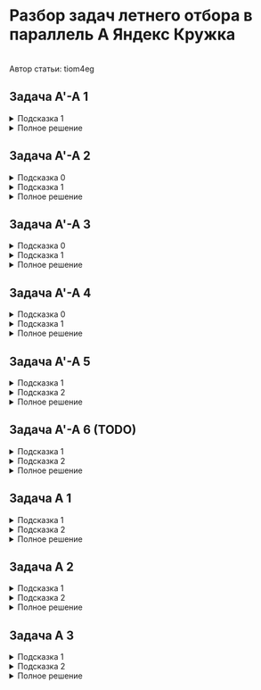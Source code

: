 <h1>Разбор задач летнего отбора в параллель A Яндекс Кружка</h1><br>Автор статьи: tiom4eg

<h2>Задача A'-A 1</h2>
<details>
  <summary>Подсказка 1</summary>

  Давайте вспомним про выпуклые оболочки. Как они могут помочь при решении этой задачи?
  
</details>
<details>
  <summary>Полное решение</summary>

  Определения и обозначения:

  Многоугольник из условия будем обозначать как $P$.
  
  Пусть есть множество точек $S$, лежащих на одной прямой $l$.
  *Крайней* будем называть такую $p \in S$, что все точки в $S \setminus p$ лежат по одну сторону от перпендикуляра к $l$, проведённого через $p$.
  
  <br>
  
  Решение:

  Эту задачу наверняка можно было решать несколькими способами, но здесь рассмотрим конкретно моё решение.

  Для начала заметим, что если для какой-то прямой $l$, содержащей две точки $P$, все точки $P$ находятся в одной полуплоскости, то $l$ будет содержать в себе какую-то сторону выпуклой оболочки $P$.
  Могут быть случаи, когда на $l$ лежит больше двух вершин $P$, однако тогда в выпуклую оболочку будут входить только две *крайние* вершины $P$ из множества тех, что лежат на $l$.
  В таком случае, если для каких-то двух вершин, лежащих на $l$, проекция центра масс будет лежать на отрезке между ними, то она точно будет лежать на отрезке между двумя *крайними* для этой прямой вершинами.

  Значит, для решения задачи нам достаточно построить выпуклую оболочку $P$ и посчитать количество соседних пар вершин в ней, для которых выполняется условие.
  
</details>

<h2>Задача A'-A 2</h2>
<details>
  <summary>Подсказка 0</summary>

  Это не задача на структуры данных.
  
</details>
<details>
  <summary>Подсказка 1</summary>

  Пусть $(l, r)$ - это такое состояние в задаче, что последней посещённой вершиной на левом берегу была $l$, а на правом $r$. 
  По условию из $(l, r)$ можно перейти только в $(x, r)$ и $(l, y)$, где $l \lt x$ и $r \lt y$, следовательно, граф состояний ацикличен.
  
</details>
<details>
  <summary>Полное решение</summary>

  Определения и обозначения:

  $(l, r)$ - это такое состояние в задаче, что последней посещённой вершиной на левом берегу была $l$, а на правом $r$. 
  
  $g_i$ - отсортированный список вершин, в которые ведут рёбра из вершины $i$.
  
  <br>
  
  Решение:

  Как было сказано в подсказке 1, если рассматривать граф состояний в данной задаче, то он будет ацикличным. Вспоминаем, что на ацикличных графах можно подсчитывать динамику с мемоизацией.

  Пусть мы находимся в состоянии $(l, r)$, причём сейчас мы стоим в вершине $l$ левого берега (для вершины $r$ правого берега аналогично). 
  Тогда можно заметить, что текущее состояние можно пересчитать через все состояния $(l, x)$, где $x \in g_l$ и $x \gt r$.

  Далее можно заметить, что для вершины $l$ левого берега достаточно сосчитать только такие состояния $(l, x)$, что $x \in g_l$, а для всех оставшихся $x$ соответствующее состояние находится `lower_bound`-ом по $g_l$.
  Значит, всего состояний динамики будет $O(p)$, а её пересчёт займет $O(p \cdot log (n + m))$.
  
</details>

<h2>Задача A'-A 3</h2>
<details>
  <summary>Подсказка 0</summary>

  Эта задача решается без техники разделяй-и-властвуй.
  
</details>
<details>
  <summary>Подсказка 1</summary>

  Стоимость отрезков с общей границей можно поддерживать при помощи стека минимумов и максимумов.
  
</details>
<details>
  <summary>Полное решение</summary>

  Определения и обозначения:

  $cost(l, r)$ - красота подотрезка $[l; r]$.

  $dp_i$ - сумма привлекательностей всех разбиений префикса $[0; i]$ на подотрезки.
  
  <br>
  
  Решение:

  Заметим, что $$dp_i = \sum_{j=0}^{i - 1} dp_j \cdot cost(j + 1, i)$$

  Будем поддерживать стек минимумов и максимумов, причём помимо самих значений будем также хранить сумму значений динамики на отрезке от первой до последней позиции с соответствующим минимумом/максимумом. 
  При добавлении нового элемента (подсчет $dp_i$ через предыдущие значения) достаточно будет обновить стек минимумов/максимумов.

  Получаем решение за амортизированное $O(n)$.
  
</details>

<h2>Задача A'-A 4</h2>
<details>
  <summary>Подсказка 0</summary>

  Эта задача - конструктив :)
  
</details>
<details>
  <summary>Подсказка 1</summary>

  Хочется покрасить клетки так, чтобы у любой не-крайней клетки был сосед каждого цвета, а также чтобы каждая клетка была покрашена не более чем одним цветом.
  
</details>
<details>
  <summary>Полное решение</summary>
  
  Пусть изначально красными клетками будут такие $(x, y)$, что либо $y$ нечётно, либо $x = n - 2$. То есть, изначально красные клетки будут создавать связную "расчёску", а все остальные клетки будут зелёными и также будут образовывать связную область.

  Теперь заметим, что для любого $(x, y)$ при $1 \leq x \leq n - 2, 1 \leq y \leq m - 2$, клетка $(x, y)$ будет иметь как красного, так и зелёного соседа, а значит, что если эту клетку надо покрасить в жёлтый цвет, то мы докрашиваем её в недостающий цвет, сохраняя связность обеих областей.
  
</details>

<h2>Задача A'-A 5</h2>
<details>
  <summary>Подсказка 1</summary>

  Заметим, что запрос типа 1 на префиксе массива, отсортированного по невозрастанию, сохраняет массив отсортированным по невозрастанию.
  
</details>
<details>
  <summary>Подсказка 2</summary>

  Для любого запроса типа 2 все дни, в которые будут решаться задачи, будут образовывать небольшое количество отрезков из подряд идущих тренировочных дней. Почему?
  
</details>
<details>
  <summary>Полное решение</summary>
  
  На самом деле, запрос типа 1 при заданных ограничениях эквивалентен запросу присваивания на отрезке: ищем первый элемент массива, меньший $x$, и присваиваем всем элементам начиная с него и до позиции $k$ значение $x$.

  Теперь докажем утверждение, написанное в подсказке 2. Действительно, пусть есть такое $p$, что $a_p \leq x$. Будем вычитать $a_p$ из $x$ и переходить к следующему элементу до тех пор, пока не наткнемся на такое $q$, что $a_q \gt x$.
  Обозначим значение $x$ до вычитания суммы отрезка $[p; q)$ как $x_0$. В таком случае, $x_0 \geq x + a_p, a_p \geq a_q \gt x \implies x_0 \gt 2x$, то есть после рассмотрения очередного отрезка $x$ уменьшается хотя бы в $2$ раза, а значит, всего будет рассмотрено не более $O(log C)$ отрезков.

  Все вышеописанные запросы можно выполнять с помощью дерева отрезков: запрос типа 1 тривиален, запрос типа 2 можно делать техникой спуска по дереву отрезков за $O(log n)$.

  Асимптотика решения: $O(n \cdot log n \cdot log C)$, чего достаточно при ограничениях задачи.
  
</details>

<h2>Задача A'-A 6 (TODO)</h2>
<details>
  <summary>Подсказка 1</summary>

  TODO
  
</details>
<details>
  <summary>Подсказка 2</summary>

  TODO
  
</details>
<details>
  <summary>Полное решение</summary>
  
  TODO
  
</details>

<h2>Задача A 1</h2>
<details>
  <summary>Подсказка 1</summary>

  Используем модификацию ретроанализа, чтобы определить, можно ли при правильной игре обоих игроков завершить прогулку.
  
</details>
<details>
  <summary>Подсказка 2</summary>

  Предположим, что прогулку можно завершить, осталось найти длину искомого пути в достаточно нестандартном графе. Однако, это легче, чем может показаться.
  
</details>
<details>
  <summary>Полное решение</summary>
  
  Определения и обозначения:

  $g_i$ - список вершин, ИЗ КОТОРЫХ ведут рёбра В вершину $i$.

  *Терминальной* будем называть вершину, у которой нет исходящих рёбер.
  
  <br>
  
  Решение:

  Разделим каждую вершину исходного графа на две копии - одна будет обозначать состояние, при котором ход из этой вершины делает игрок 1, другая - при котором ход делает игрок 2. Если в исходном графе было ребро $(u, v)$, то в получившемся будут рёбра $(u1, v2)$ и $(u2, v1)$.

  Далее нам нужно узнать, существует ли путь из стартовой вершины в любую из *терминальных*. Для этого будем поддерживать в очереди вершины, для которых существует путь в *терминальную* вершину. 
  Рассматривая очередную вершину $v$, обойдём все $u \in g_v$. Если $u$ - вершина первого игрока, то мы нашли какой-то путь из неё в *терминальную* вершину, а поскольку первый игрок стремится закончить прогулку - ему будет достаточно и этого.
  Если же $u$ - вершина второго игрока, то из неё существует путь в *терминальную* вершину только в том случае, сли он существует и для любой $w \in g_u$.
  
  Если из стартовой вершины существует путь в *терминальную*, нам нужно найти оптимальный для обоих игроков.
  Будем делать это, поддерживая в приоритетной очереди все *уверенные* вершины первого игрока, т.е. те, для которых мы точно знаем оптимальную длину пути.

  Изначально *уверенными* будут только *терминальные* вершины, далее на каждом шагу будем брать из очереди вершину $v$ с наименьшей длиной пути. Если оказалось, что делая $v$ *уверенной*, для какой-то $u \in g_v$ все её соседи становятся *уверенными*, мы можем посчитать оптимальное значение в $u$ и обновить им все $w \in g_u$. Нетрудно доказать, что такой алгоритм будет учитывать только те пути, которые оптимальны для обоих игроков.

  Мы смогли посчитать оптимальный для обоих игроков путь из каждой вершины, а значит узнали ответ на задачу.
  
</details>

<h2>Задача A 2</h2>
<details>
  <summary>Подсказка 1</summary>

  Пусть $d$ - длина диаметра в исходном дереве. Нетрудно доказать, что стоимость любой раскраски будет не меньше $d / 2$.
  
</details>
<details>
  <summary>Подсказка 2</summary>

  Из принципа Дирихле следует, что если в дереве есть такие 3 вершины, что расстояние между любыми двумя из них не меньше $k$, то стоимость любой раскраски не меньше $k$.
  
</details>
<details>
  <summary>Полное решение</summary>
  
  Определения и обозначения:

  $d$ - длина диаметра исходного дерева; $du$ и $dv$ - концы какого-то диаметра.
  
  <br>
  
  Решение:

  Для начала найдем в исходном дереве диаметр и его концы, затем найдем расстояние от $du$ и $dv$ до всех остальных вершин.

  Дальше будем делать следующее: будем итерироваться по $l$ от $d$ до $0$ и поддерживать для каждого из концов диаметра список вершин, расстояние до которых от данного конца диаметра будет $\geq l$.
  В тот момент, когда в этих двух списках будет общая вершина, мы нашли те три вершины, о которых упоминается в подсказке 2, и каждая из неучтенных раскрасок будет иметь стоимость $l_0$.

  Осталось понять, как посчитать количество раскрасок со стоимостью $\gt l_0$.
  Оказывается, для этого достаточно посмотреть, сколько вершин было в обоих списках при $l = c$ и $l = c + 1$. 
  Действительно, поскольку мы знаем, что при таких $l$ в списках не было общих вершин, можно однозначно раскрасить все вершины с расстоянием $\geq c + 1$, а затем покрасить хотя бы одну из вершин с расстоянием $c$ в цвет того конца диаметра, до которого она имеет такое расстояние.
  Для большего понимания происходящего, можно посмотреть код :)

  Получили решение за O(n).
  
</details>

<h2>Задача A 3</h2>
<details>
  <summary>Подсказка 1</summary>

  Хотим сделать бинпоиск по ответу.
  
</details>
<details>
  <summary>Подсказка 2</summary>

  Если две хорды окружности пересекаются, то они либо имеют хотя бы одну общую точку, либо концы второй хорды лежат в разных частях, на которые делит окружность первая хорда.
  
</details>
<details>
  <summary>Полное решение</summary>

  Будем делать бинпоиск по ответу. Для этого нам нужно уметь считать количество точек пересечения прямых в окружность за быстро.

  "Обрежем" прямые и вместо них будем рассматривать хорды окружности (найти точки пересечения прямой с окружностью - учебная задача по вычислительно геометрии). Заметим, что воспользовавшись свойством из подсказки 2, мы переводим задачу из 2D в 1D.
  Это происходит, потому что вместо самих хорд мы можем рассматривать полярные углы её концов относительно центра окружности (тобишь $(0, 0)$).
  Таким образом, задача свелась к тому, чтобы посчитать количество пар отрезков ($(l_1, r_1), (l_2, r_2)$) на прямой, для которых верно либо $l_1 == l_2$ и $r_2 \geq r_1$, либо $l_1 \gt l_2$ и $l_1 \leq r_2 \leq r_1$. Это можно сделать с помощью сканлайна + дерева Фенвика.

  Получаем решение, которое работает за $O(n \cdot log C \cdot log n)$, где $C$ равно порядка $10^{11}$.
  
</details>


